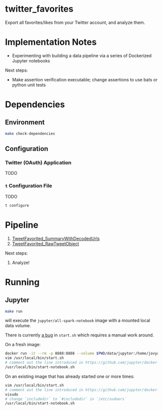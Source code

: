 # twitter_favorites

Export all favorites/likes from your Twitter account, and analyze them.

# Implementation Notes

* Experimenting with building a data pipeline via a series of Dockerized Jupyter notebooks

Next steps:

* Make assertion verification executable; change assertions to use bats or python unit tests


# Dependencies

## Environment

```bash
make check-dependencies
```

## Configuration

### Twitter (OAuth) Application

TODO

### `t` Configuration File

TODO

```bash
t configure
```

# Pipeline

1. [TweetFavorited_SummaryWithDecodedUrls](data/jupyter/TweetFavorited_SummaryWithDecodedUrls.ipynb)
1. [TweetFavorited_RawTweetObject](data/jupyter/TweetFavorited_RawTweetObject.ipynb)

Next steps:

1. Analyze!

# Running

## Jupyter

```bash
make run
```

will execute the `jupyter/all-spark-notebook` image with a mounted local data volume.

There is currently [a bug](https://github.com/jupyter/docker-stacks/issues/400) in `start.sh` which requires a manual work around.

On a fresh image:

```bash
docker run -it --rm -p 8888:8888 --volume $PWD/data/jupyter:/home/jovyan/work -e GRANT_SUDO=yes --user root jupyter/all-spark-notebook /bin/bash
vim /usr/local/bin/start.sh
# comment out the line introduced in https://github.com/jupyter/docker-stacks/commit/4947f58181ff3c6747e9697b57830895a90c6cbd
/usr/local/bin/start-notebook.sh
```

On an existing image that has already started one or more times: 

```bash
vim /usr/local/bin/start.sh
# comment out the line introduced in https://github.com/jupyter/docker-stacks/commit/4947f58181ff3c6747e9697b57830895a90c6cbd
visudo
# change `includedir` to `#includedir` in `/etc/sudoers`
/usr/local/bin/start-notebook.sh
```
